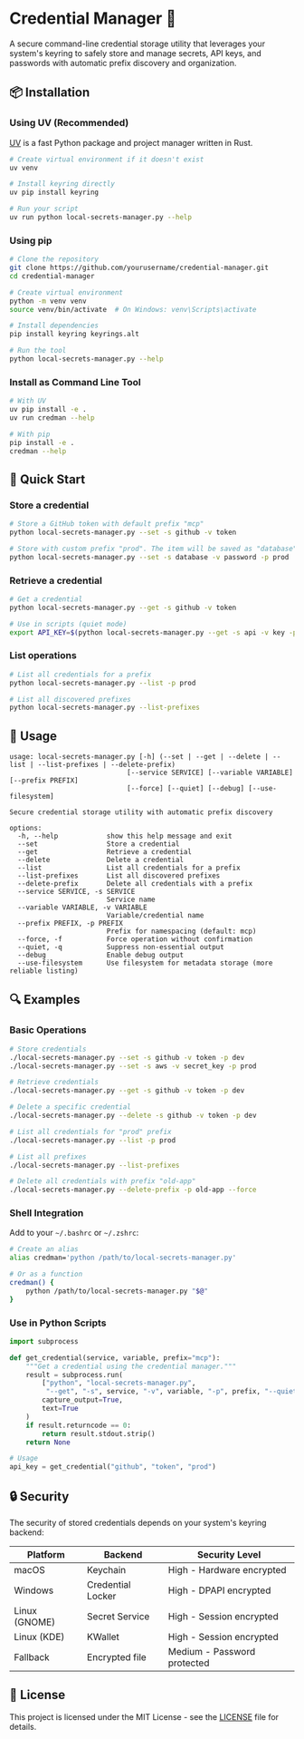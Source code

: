 # Credential Manager 🔐

A secure command-line credential storage utility that leverages your system's keyring to safely store and manage secrets, API keys, and passwords with automatic prefix discovery and organization.

## 📦 Installation

### Using UV (Recommended)

[UV](https://github.com/astral-sh/uv) is a fast Python package and project manager written in Rust.

```bash
# Create virtual environment if it doesn't exist
uv venv

# Install keyring directly
uv pip install keyring

# Run your script
uv run python local-secrets-manager.py --help
```

### Using pip

```bash
# Clone the repository
git clone https://github.com/yourusername/credential-manager.git
cd credential-manager

# Create virtual environment
python -m venv venv
source venv/bin/activate  # On Windows: venv\Scripts\activate

# Install dependencies
pip install keyring keyrings.alt

# Run the tool
python local-secrets-manager.py --help
```

### Install as Command Line Tool

```bash
# With UV
uv pip install -e .
uv run credman --help

# With pip
pip install -e .
credman --help
```

## 🚀 Quick Start

### Store a credential
```bash
# Store a GitHub token with default prefix "mcp"
python local-secrets-manager.py --set -s github -v token

# Store with custom prefix "prod". The item will be saved as "database" and type "password".
python local-secrets-manager.py --set -s database -v password -p prod
```

### Retrieve a credential
```bash
# Get a credential
python local-secrets-manager.py --get -s github -v token

# Use in scripts (quiet mode)
export API_KEY=$(python local-secrets-manager.py --get -s api -v key -p prod --quiet)
```

### List operations
```bash
# List all credentials for a prefix
python local-secrets-manager.py --list -p prod

# List all discovered prefixes
python local-secrets-manager.py --list-prefixes
```

## 📖 Usage

```
usage: local-secrets-manager.py [-h] (--set | --get | --delete | --list | --list-prefixes | --delete-prefix)
                             [--service SERVICE] [--variable VARIABLE] [--prefix PREFIX]
                             [--force] [--quiet] [--debug] [--use-filesystem]

Secure credential storage utility with automatic prefix discovery

options:
  -h, --help            show this help message and exit
  --set                 Store a credential
  --get                 Retrieve a credential
  --delete              Delete a credential
  --list                List all credentials for a prefix
  --list-prefixes       List all discovered prefixes
  --delete-prefix       Delete all credentials with a prefix
  --service SERVICE, -s SERVICE
                        Service name
  --variable VARIABLE, -v VARIABLE
                        Variable/credential name
  --prefix PREFIX, -p PREFIX
                        Prefix for namespacing (default: mcp)
  --force, -f           Force operation without confirmation
  --quiet, -q           Suppress non-essential output
  --debug               Enable debug output
  --use-filesystem      Use filesystem for metadata storage (more reliable listing)
```

## 🔍 Examples

### Basic Operations

```bash
# Store credentials
./local-secrets-manager.py --set -s github -v token -p dev
./local-secrets-manager.py --set -s aws -v secret_key -p prod

# Retrieve credentials
./local-secrets-manager.py --get -s github -v token -p dev

# Delete a specific credential
./local-secrets-manager.py --delete -s github -v token -p dev

# List all credentials for "prod" prefix
./local-secrets-manager.py --list -p prod

# List all prefixes
./local-secrets-manager.py --list-prefixes

# Delete all credentials with prefix "old-app"
./local-secrets-manager.py --delete-prefix -p old-app --force
```

### Shell Integration

Add to your `~/.bashrc` or `~/.zshrc`:

```bash
# Create an alias
alias credman='python /path/to/local-secrets-manager.py'

# Or as a function
credman() {
    python /path/to/local-secrets-manager.py "$@"
}
```

### Use in Python Scripts

```python
import subprocess

def get_credential(service, variable, prefix="mcp"):
    """Get a credential using the credential manager."""
    result = subprocess.run(
        ["python", "local-secrets-manager.py", 
         "--get", "-s", service, "-v", variable, "-p", prefix, "--quiet"],
        capture_output=True,
        text=True
    )
    if result.returncode == 0:
        return result.stdout.strip()
    return None

# Usage
api_key = get_credential("github", "token", "prod")
```

## 🔒 Security

The security of stored credentials depends on your system's keyring backend:

| Platform | Backend | Security Level |
|----------|---------|---------------|
| macOS | Keychain | High - Hardware encrypted |
| Windows | Credential Locker | High - DPAPI encrypted |
| Linux (GNOME) | Secret Service | High - Session encrypted |
| Linux (KDE) | KWallet | High - Session encrypted |
| Fallback | Encrypted file | Medium - Password protected |


## 📝 License

This project is licensed under the MIT License - see the [LICENSE](LICENSE) file for details.

